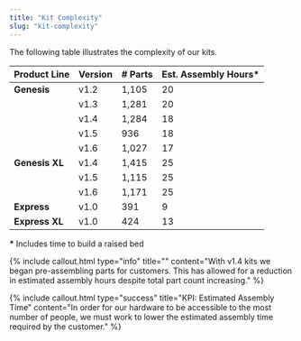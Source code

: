 ```yaml
---
title: "Kit Complexity"
slug: "kit-complexity"
---
```


The following table illustrates the complexity of our kits.

|Product Line   |Version  |# Parts |Est. Assembly Hours\* |
|---------------|---------|--------|----------------------|
|**Genesis**    |v1.2     |1,105   |20
|               |v1.3     |1,281   |20
|               |v1.4     |1,284   |18
|               |v1.5     |936     |18
|               |v1.6     |1,027   |17
|**Genesis XL** |v1.4     |1,415   |25
|               |v1.5     |1,115   |25
|               |v1.6     |1,171   |25
|**Express**    |v1.0     |391     |9
|**Express XL** |v1.0     |424     |13

**\*** Includes time to build a raised bed

{%
include callout.html
type="info"
title=""
content="With v1.4 kits we began pre-assembling parts for customers. This has allowed for a reduction in estimated assembly hours despite total part count increasing."
%}

{%
include callout.html
type="success"
title="KPI: Estimated Assembly Time"
content="In order for our hardware to be accessible to the most number of people, we must work to lower the estimated assembly time required by the customer."
%}
